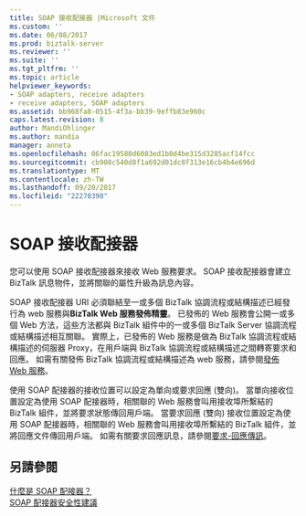 ```yaml
---
title: SOAP 接收配接器 |Microsoft 文件
ms.custom: ''
ms.date: 06/08/2017
ms.prod: biztalk-server
ms.reviewer: ''
ms.suite: ''
ms.tgt_pltfrm: ''
ms.topic: article
helpviewer_keywords:
- SOAP adapters, receive adapters
- receive adapters, SOAP adapters
ms.assetid: bb968fa8-0515-4f3a-bb39-9effb83e960c
caps.latest.revision: 8
author: MandiOhlinger
ms.author: mandia
manager: anneta
ms.openlocfilehash: 06fac19580d6083ed1b0d4be315d3285acf14fcc
ms.sourcegitcommit: cb908c540d8f1a692d01dc8f313e16cb4b4e696d
ms.translationtype: MT
ms.contentlocale: zh-TW
ms.lasthandoff: 09/20/2017
ms.locfileid: "22278390"
---
```

# <a name="soap-receive-adapter"></a>SOAP 接收配接器
您可以使用 SOAP 接收配接器來接收 Web 服務要求。 SOAP 接收配接器會建立 BizTalk 訊息物件，並將關聯的屬性升級為訊息內容。  
  
 SOAP 接收配接器 URI 必須聯結至一或多個 BizTalk 協調流程或結構描述已經發行為 web 服務與**BizTalk Web 服務發佈精靈**。 已發佈的 Web 服務會公開一或多個 Web 方法，這些方法都與 BizTalk 組件中的一或多個 BizTalk Server 協調流程或結構描述相互關聯。 實際上，已發佈的 Web 服務是做為 BizTalk 協調流程或結構描述的伺服器 Proxy，在用戶端與 BizTalk 協調流程或結構描述之間轉寄要求和回應。 如需有關發佈 BizTalk 協調流程或結構描述為 web 服務，請參閱[發佈 Web 服務](../core/publishing-web-services.md)。  
  
 使用 SOAP 配接器的接收位置可以設定為單向或要求回應 (雙向)。 當單向接收位置設定為使用 SOAP 配接器時，相關聯的 Web 服務會叫用接收埠所繫結的 BizTalk 組件，並將要求狀態傳回用戶端。 當要求回應 (雙向) 接收位置設定為使用 SOAP 配接器時，相關聯的 Web 服務會叫用接收埠所繫結的 BizTalk 組件，並將回應文件傳回用戶端。 如需有關要求回應訊息，請參閱[要求-回應傳訊](../core/request-response-messaging.md)。  
  
## <a name="see-also"></a>另請參閱  
 [什麼是 SOAP 配接器？](../core/what-is-the-soap-adapter.md)   
 [SOAP 配接器安全性建議](../core/soap-adapter-security-recommendations.md)